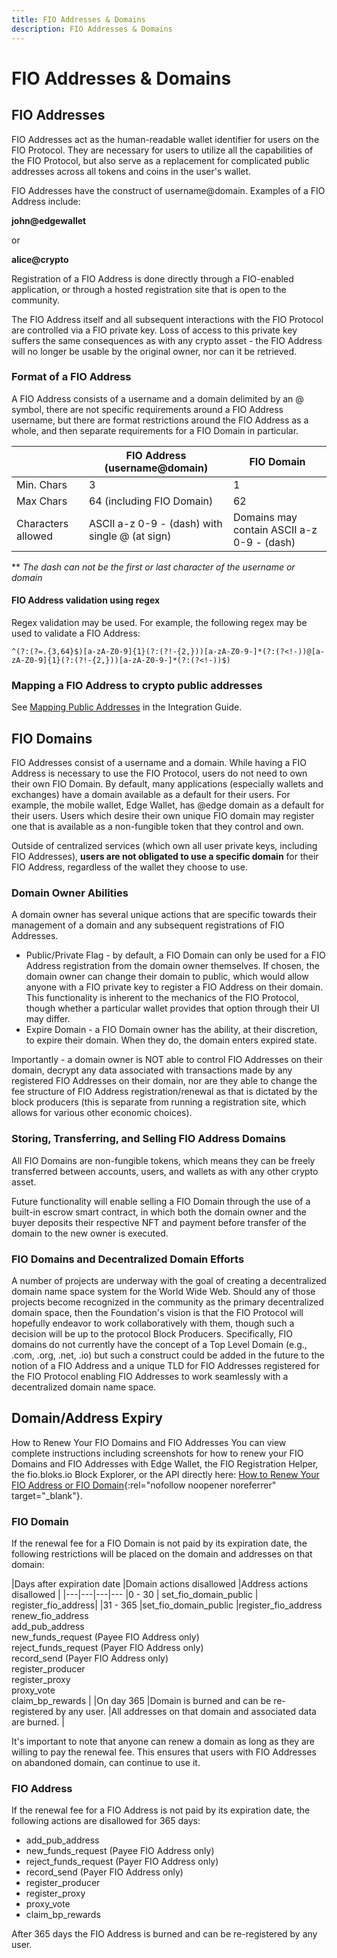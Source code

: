 ```yaml
---
title: FIO Addresses & Domains
description: FIO Addresses & Domains
---
```


# FIO Addresses & Domains

## FIO Addresses

FIO Addresses act as the human-readable wallet identifier for users on the FIO Protocol. They are necessary for users to utilize all the capabilities of the FIO Protocol, but also serve as a replacement for complicated public addresses across all tokens and coins in the user's wallet.

FIO Addresses have the construct of username@domain.  Examples of a FIO Address include:

**john@edgewallet**

or

**alice@crypto**

Registration of a FIO Address is done directly through a FIO-enabled application, or through a hosted registration site that is open to the community.

The FIO Address itself and all subsequent interactions with the FIO Protocol are controlled via a FIO private key. Loss of access to this private key suffers the same consequences as with any crypto asset - the FIO Address will no longer be usable by the original owner, nor can it be retrieved.

### Format of a FIO Address

A FIO Address consists of a username and a domain delimited by an @ symbol, there are not specific requirements around a FIO Address username, but there are format restrictions around the FIO Address as a whole, and then separate requirements for a FIO Domain in particular.

| |FIO Address (username@domain) |FIO Domain |
|---|---|---|
|Min. Chars | 3 | 1 |
|Max Chars | 64 (including FIO Domain) | 62 |
|Characters allowed	|ASCII a-z 0-9 - (dash) with single @ (at sign) |Domains may contain ASCII a-z 0-9 - (dash) |

** *The dash can not be the first or last character of the username or domain* 

#### FIO Address validation using regex

Regex validation may be used. For example, the following regex may be used to validate a FIO Address: 

`^(?:(?=.{3,64}$)[a-zA-Z0-9]{1}(?:(?!-{2,}))[a-zA-Z0-9-]*(?:(?<!-))@[a-zA-Z0-9]{1}(?:(?!-{2,}))[a-zA-Z0-9-]*(?:(?<!-))$)`

### Mapping a FIO Address to crypto public addresses

See [Mapping Public Addresses](/docs/how-to/mapping) in the Integration Guide.

## FIO Domains

FIO Addresses consist of a username and a domain. While having a FIO Address is necessary to use the FIO Protocol, users do not need to own their own FIO Domain. By default, many applications (especially wallets and exchanges) have a domain available as a default for their users. For example, the mobile wallet, Edge Wallet, has @edge domain as a default for their users.  Users which desire their own unique FIO domain may register one that is available as a non-fungible token that they control and own.  

Outside of centralized services (which own all user private keys, including FIO Addresses), **users are not obligated to use a specific domain** for their FIO Address, regardless of the wallet they choose to use.

### Domain Owner Abilities

A domain owner has several unique actions that are specific towards their management of a domain and any subsequent registrations of FIO Addresses.

* Public/Private Flag - by default, a FIO Domain can only be used for a FIO Address registration from the domain owner themselves. If chosen, the domain owner can change their domain to public, which would allow anyone with a FIO private key to register a FIO Address on their domain. This functionality is inherent to the mechanics of the FIO Protocol, though whether a particular wallet provides that option through their UI may differ.
* Expire Domain - a FIO Domain owner has the ability, at their discretion, to expire their domain. When they do, the domain enters expired state. 

Importantly - a domain owner is NOT able to control FIO Addresses on their domain, decrypt any data associated with transactions made by any registered FIO Addresses on their domain, nor are they able to change the fee structure of FIO Address registration/renewal as that is dictated by the block producers (this is separate from running a registration site, which allows for various other economic choices).

### Storing, Transferring, and Selling FIO Address Domains

All FIO Domains are non-fungible tokens, which means they can be freely transferred between accounts, users, and wallets as with any other crypto asset.

Future functionality will enable selling a FIO Domain through the use of a built-in escrow smart contract, in which both the domain owner and the buyer deposits their respective NFT and payment before transfer of the domain to the new owner is executed.

### FIO Domains and Decentralized Domain Efforts

A number of projects are underway with the goal of creating a decentralized domain name space system for the World Wide Web.  Should any of those projects become recognized in the community as the primary decentralized domain space, then the Foundation's vision is that the FIO Protocol will hopefully endeavor to work collaboratively with them, though such a decision will be up to the protocol Block Producers.  Specifically, FIO domains do not currently have the concept of a Top Level Domain (e.g., .com, .org, .net, .io) but such a construct could be added in the future to the notion of a FIO Address and a unique TLD for FIO Addresses registered for the FIO Protocol enabling FIO Addresses to work seamlessly with a decentralized domain name space. 

## Domain/Address Expiry

How to Renew Your FIO Domains and FIO Addresses
You can view complete instructions including screenshots for how to renew your FIO Domains and FIO Addresses with Edge Wallet, the FIO Registration Helper, the fio.bloks.io Block Explorer, or the API directly here: [How to Renew Your FIO Address or FIO Domain](https://peakd.com/fio/@fioprotocol/how-to-renew-your-fio-address-or-fio-domain){:rel="nofollow noopener noreferrer" target="_blank"}.

### FIO Domain

If the renewal fee for a FIO Domain is not paid by its expiration date, the following restrictions will be placed on the domain and addresses on that domain:

|Days after expiration date |Domain actions disallowed |Address actions disallowed |
|---|---|---|---
|0 - 30 | set_fio_domain_public | register_fio_address|
|31 - 365 |set_fio_domain_public |register_fio_address <br> renew_fio_address <br> add_pub_address <br> new_funds_request (Payee FIO Address only) <br> reject_funds_request (Payer FIO Address only) <br> record_send (Payer FIO Address only) <br> register_producer <br> register_proxy <br> proxy_vote <br> claim_bp_rewards |
|On day 365 |Domain is burned and can be re-registered by any user. |All addresses on that domain and associated data are burned. |

It's important to note that anyone can renew a domain as long as they are willing to pay the renewal fee. This ensures that users with FIO Addresses on abandoned domain, can continue to use it. 

### FIO Address

If the renewal fee for a FIO Address is not paid by its expiration date, the following actions are disallowed for 365 days:
* add_pub_address
* new_funds_request (Payee FIO Address only)
* reject_funds_request (Payer FIO Address only)
* record_send (Payer FIO Address only)
* register_producer
* register_proxy
* proxy_vote
* claim_bp_rewards

After 365 days the FIO Address is burned and can be re-registered by any user.